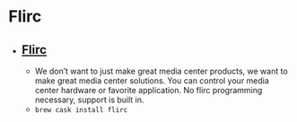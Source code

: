 # Flirc
- [Flirc](https://flirc.tv/)
  - 
  - We don’t want to just make great media center products, we want to make great media center solutions. You can control your media center hardware or favorite application. No flirc programming necessary, support is built in.
  - `brew cask install flirc`
